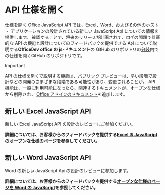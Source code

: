 # <a name="api-open-specifications"></a>API 仕様を開く

仕様を開く Office JavaScript API では、Excel、Word、およびその他のホスト ・ アプリケーションの設計されている新しい JavaScript Api についての情報を提供します。 確認することで、将来のリリースが計画されて、ログの問題で計画的な API の機能と設計についてのフィードバックを提供できる Api について説明する**OfficeDev office の js-ドキュメント**の GitHub のリポジトリの[分岐](https://github.com/OfficeDev/office-js-docs/branches/all)内での仕様を開くGitHub のリポジトリです。

> [!IMPORTANT]
> API の仕様を開くで説明する機能は、パブリック プレビューは、早い段階で設計などの開発のさまざまな段階である可能性があり、変更されることが。 API 機能は、一般に利用可能になったら、関連するドキュメントが、オープンな仕様から削除され、 [Office アドインのドキュメント](https://docs.microsoft.com/office/dev/add-ins/)を追加します。 

## <a name="new-excel-javascript-apis"></a>新しい Excel JavaScript API

新しい Excel JavaScript API の設計のレビューにご参加ください。 

**詳細については、お客様からのフィードバックを提供する[Excel の JavaScript のオープンな仕様のページ](https://github.com/OfficeDev/office-js-docs/tree/ExcelJs_OpenSpec)を参照してください。**

## <a name="new-word-javascript-apis"></a>新しい Word JavaScript API

Word の新しい JavaScript Api の設計のレビューに参加します。 

**詳細については、お客様からのフィードバックを提供する[オープンな仕様のページを Word の JavaScript](https://github.com/OfficeDev/office-js-docs/tree/WordJs_OpenSpec)を参照してください。**